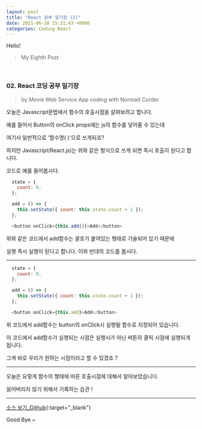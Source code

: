 ```yaml
---
layout: post
title: "React 공부 일기장 (2)"
date: 2021-06-28 15:21:43 +0900
categories: Coding React
---
```


Hello!
> My Eighth Post

<br>

### 02. React 코딩 공부 일기장

> by Movie Web Service App coding with Normad Corder

오늘은 Javascript문법에서 함수의 호출시점을 살펴보려고 합니다.

예를 들어서 Button의 onClick props에는 js의 함수를 넣어줄 수 있는데

여기서 일반적으로 '함수명( )'으로 쓰게되죠?

하지만 Javascript(React.js)는 위와 같은 형식으로 쓰게 되면 즉시 호출이 된다고 합니다.

코드로 예를 들어봅시다.

```javascript
  state = {
    count: 0,
  };

  add = () => {
    this.setState({ count: this.state.count + 1 });
  };

  <button onClick={this.add()}>Add</button>
```

위와 같은 코드에서 add함수는 괄호가 붙어있는 형태로 기술되어 있기 때문에 

실행 즉시 실행이 된다고 합니다. 이와 반대의 코드를 봅시다.

---

```javascript
  state = {
    count: 0,
  };

  add = () => {
    this.setState({ count: this.state.count + 1 });
  };

  <button onClick={this.add}>Add</button>
```

위 코드에서 add함수는 button의 onClick시 실행될 함수로 지정되어 있습니다.

이 코드에서 add함수가 실행되는 시점은 실행시가 아닌 버튼의 클릭 시점에 실행되게 됩니다.

그게 바로 우리가 원하는 시점이라고 할 수 있겠죠 ?

---

오늘은 요렇게 함수의 형태에 따른 호출시점에 대해서 알아보았습니다.

잃어버리지 않기 위해서 기록하는 습관 ! 

---

[소스 보기\_Github](https://github.com/Enterprise09/movie_app.git){:target="\_blank"}

Good Bye ~
